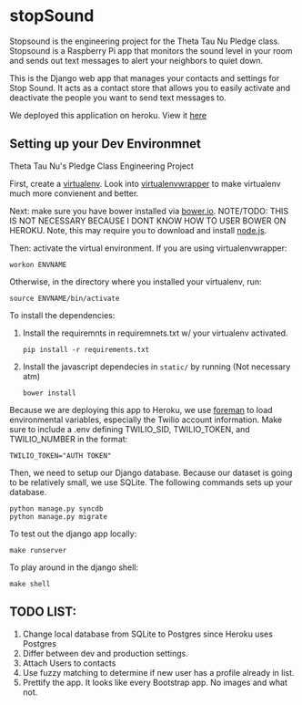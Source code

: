  stopSound
=========

Stopsound is the engineering project for the Theta Tau Nu Pledge class.
Stopsound is a Raspberry Pi app that monitors the sound level in your room 
and sends out text messages to alert your neighbors to quiet down.

This is the Django web app that manages your contacts and settings for Stop Sound. It acts as a contact store that allows you to easily activate and deactivate the people you want to send text messages to. 

We deployed this application on heroku. View it [here](http://stopsound.herokuapp.com)


Setting up your Dev Environmnet
-------------------------------
Theta Tau Nu's Pledge Class Engineering Project

First, create a [virtualenv](http://virtualenv.readthedocs.org/en/latest/).
Look into [virtualenvwrapper](http://virtualenvwrapper.readthedocs.org/en/latest/) to make virtualenv much more convienent and better.

Next: make sure you have bower installed via [bower.io](http://bower.io). NOTE/TODO: THIS IS NOT NECESSARY BECAUSE I DONT KNOW HOW TO USER BOWER ON HEROKU.
Note, this may require you to download and install [node.js](http://nodejs.org).

Then: activate the virtual environment. If you are using virtualenvwrapper:
  
    workon ENVNAME

Otherwise, in the directory where you installed your virtualenv, run:

    source ENVNAME/bin/activate

To install the dependencies:

  1. Install the requiremnts in requiremnets.txt w/ your virtualenv activated.

         pip install -r requirements.txt

  2. Install the javascript dependecies in `static/` by running (Not necessary atm)

         bower install

Because we are deploying this app to Heroku, we use [foreman](https://github.com/ddollar/foreman) to load environmental variables, especially the Twilio 
account information. Make sure to include a .env defining TWILIO\_SID, TWILIO\_TOKEN, and TWILIO\_NUMBER in the format:
  
    TWILIO_TOKEN="AUTH TOKEN"
    
Then, we need to setup our Django database. Because our dataset is going to be relatively small, we use SQLite. The following commands sets up your database.

    python manage.py syncdb
    python manage.py migrate

To test out the django app locally:

    make runserver 

To play around in the django shell:

    make shell 

TODO LIST:
---------
1. Change local database from SQLite to Postgres since Heroku uses Postgres
2. Differ between dev and production settings.
3. Attach Users to contacts
4. Use fuzzy matching to determine if new user has a profile already in list.
5. Prettify the app. It looks like every Bootstrap app. No images and what not.
